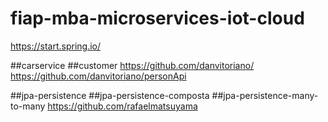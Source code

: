 # fiap-mba-microservices-iot-cloud
https://start.spring.io/

##carservice
##customer
https://github.com/danvitoriano/
https://github.com/danvitoriano/personApi


##jpa-persistence
##jpa-persistence-composta
##jpa-persistence-many-to-many
https://github.com/rafaelmatsuyama



